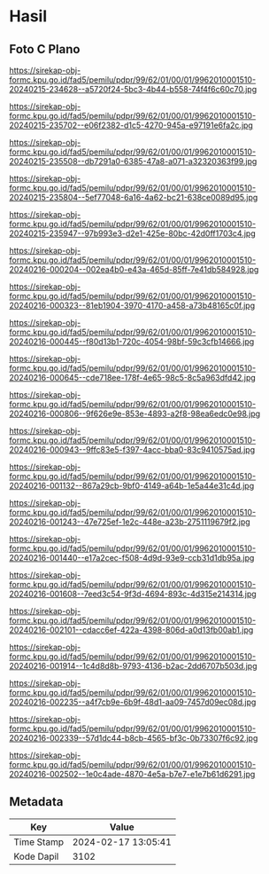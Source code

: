 # Hasil

## Foto C Plano

https://sirekap-obj-formc.kpu.go.id/fad5/pemilu/pdpr/99/62/01/00/01/9962010001510-20240215-234628--a5720f24-5bc3-4b44-b558-74f4f6c60c70.jpg

https://sirekap-obj-formc.kpu.go.id/fad5/pemilu/pdpr/99/62/01/00/01/9962010001510-20240215-235702--e06f2382-d1c5-4270-945a-e97191e6fa2c.jpg

https://sirekap-obj-formc.kpu.go.id/fad5/pemilu/pdpr/99/62/01/00/01/9962010001510-20240215-235508--db7291a0-6385-47a8-a071-a32320363f99.jpg

https://sirekap-obj-formc.kpu.go.id/fad5/pemilu/pdpr/99/62/01/00/01/9962010001510-20240215-235804--5ef77048-6a16-4a62-bc21-638ce0089d95.jpg

https://sirekap-obj-formc.kpu.go.id/fad5/pemilu/pdpr/99/62/01/00/01/9962010001510-20240215-235947--97b993e3-d2e1-425e-80bc-42d0ff1703c4.jpg

https://sirekap-obj-formc.kpu.go.id/fad5/pemilu/pdpr/99/62/01/00/01/9962010001510-20240216-000204--002ea4b0-e43a-465d-85ff-7e41db584928.jpg

https://sirekap-obj-formc.kpu.go.id/fad5/pemilu/pdpr/99/62/01/00/01/9962010001510-20240216-000323--81eb1904-3970-4170-a458-a73b48165c0f.jpg

https://sirekap-obj-formc.kpu.go.id/fad5/pemilu/pdpr/99/62/01/00/01/9962010001510-20240216-000445--f80d13b1-720c-4054-98bf-59c3cfb14666.jpg

https://sirekap-obj-formc.kpu.go.id/fad5/pemilu/pdpr/99/62/01/00/01/9962010001510-20240216-000645--cde718ee-178f-4e65-98c5-8c5a963dfd42.jpg

https://sirekap-obj-formc.kpu.go.id/fad5/pemilu/pdpr/99/62/01/00/01/9962010001510-20240216-000806--9f626e9e-853e-4893-a2f8-98ea6edc0e98.jpg

https://sirekap-obj-formc.kpu.go.id/fad5/pemilu/pdpr/99/62/01/00/01/9962010001510-20240216-000943--9ffc83e5-f397-4acc-bba0-83c9410575ad.jpg

https://sirekap-obj-formc.kpu.go.id/fad5/pemilu/pdpr/99/62/01/00/01/9962010001510-20240216-001132--867a29cb-9bf0-4149-a64b-1e5a44e31c4d.jpg

https://sirekap-obj-formc.kpu.go.id/fad5/pemilu/pdpr/99/62/01/00/01/9962010001510-20240216-001243--47e725ef-1e2c-448e-a23b-2751119679f2.jpg

https://sirekap-obj-formc.kpu.go.id/fad5/pemilu/pdpr/99/62/01/00/01/9962010001510-20240216-001440--e17a2cec-f508-4d9d-93e9-ccb31d1db95a.jpg

https://sirekap-obj-formc.kpu.go.id/fad5/pemilu/pdpr/99/62/01/00/01/9962010001510-20240216-001608--7eed3c54-9f3d-4694-893c-4d315e214314.jpg

https://sirekap-obj-formc.kpu.go.id/fad5/pemilu/pdpr/99/62/01/00/01/9962010001510-20240216-002101--cdacc6ef-422a-4398-806d-a0d13fb00ab1.jpg

https://sirekap-obj-formc.kpu.go.id/fad5/pemilu/pdpr/99/62/01/00/01/9962010001510-20240216-001914--1c4d8d8b-9793-4136-b2ac-2dd6707b503d.jpg

https://sirekap-obj-formc.kpu.go.id/fad5/pemilu/pdpr/99/62/01/00/01/9962010001510-20240216-002235--a4f7cb9e-6b9f-48d1-aa09-7457d09ec08d.jpg

https://sirekap-obj-formc.kpu.go.id/fad5/pemilu/pdpr/99/62/01/00/01/9962010001510-20240216-002339--57d1dc44-b8cb-4565-bf3c-0b73307f6c92.jpg

https://sirekap-obj-formc.kpu.go.id/fad5/pemilu/pdpr/99/62/01/00/01/9962010001510-20240216-002502--1e0c4ade-4870-4e5a-b7e7-e1e7b61d6291.jpg


## Metadata

| Key        | Value               |
| ---------- | ------------------- |
| Time Stamp | 2024-02-17 13:05:41 |
| Kode Dapil | 3102                |



